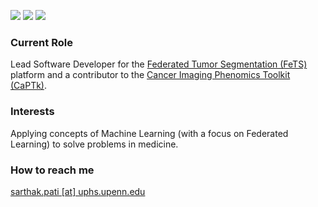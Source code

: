 <!--
**sarthakpati/sarthakpati** is a ✨ _special_ ✨ repository because its `README.md` (this file) appears on your GitHub profile.

### Hi there 👋

Here are some ideas to get you started:

- 🔭 I’m currently working on ...
- 🌱 I’m currently learning ...
- 👯 I’m looking to collaborate on ...
- 🤔 I’m looking for help with ...
- 💬 Ask me about ...
- 📫 How to reach me: ...
- 😄 Pronouns: ...
- ⚡ Fun fact: ...
-->

<!--
<p align="center">
-->
<a href="https://orcid.org/0000-0003-2243-8487" alt="Citation"><img src="https://img.shields.io/badge/Orc--ID-Profile-green" /></a>
<a href="https://scholar.google.com/citations?user=lL5jPysAAAAJ&hl=en" alt="Citation"><img src="https://img.shields.io/badge/Google%20Scholar-Profile-blue" /></a>
<a href="https://www.linkedin.com/in/sarthakpati" alt="Citation"><img src="https://img.shields.io/badge/LinkedIn-Profile-blue" /></a>
<!--
</p>
-->

### Current Role 
Lead Software Developer for the [Federated Tumor Segmentation (FeTS)](https://www.fets.ai/) platform and a contributor to the [Cancer Imaging Phenomics Toolkit (CaPTk)](https://www.med.upenn.edu/cbica/captk/).

### Interests
Applying concepts of Machine Learning (with a focus on Federated Learning) to solve problems in medicine. 

### How to reach me 
[sarthak.pati [at] uphs.upenn.edu](mailto:sarthak.pati@uphs.upenn.edu)
